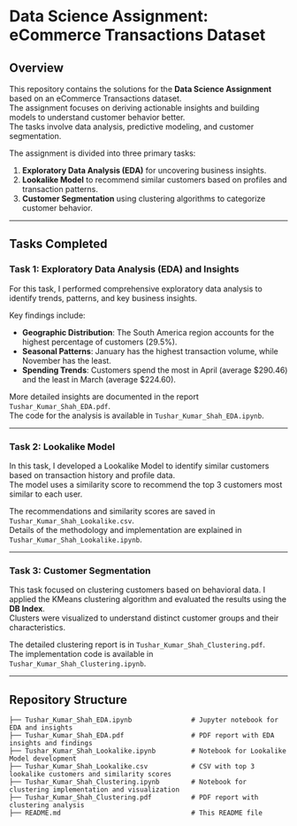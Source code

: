 # Data Science Assignment: eCommerce Transactions Dataset

## Overview

This repository contains the solutions for the **Data Science Assignment** based on an eCommerce Transactions dataset.  
The assignment focuses on deriving actionable insights and building models to understand customer behavior better.  
The tasks involve data analysis, predictive modeling, and customer segmentation.  

The assignment is divided into three primary tasks:

1. **Exploratory Data Analysis (EDA)** for uncovering business insights.  
2. **Lookalike Model** to recommend similar customers based on profiles and transaction patterns.  
3. **Customer Segmentation** using clustering algorithms to categorize customer behavior.

---

## Tasks Completed

### Task 1: Exploratory Data Analysis (EDA) and Insights
For this task, I performed comprehensive exploratory data analysis to identify trends, patterns, and key business insights.  

Key findings include:  
- **Geographic Distribution**: The South America region accounts for the highest percentage of customers (29.5%).  
- **Seasonal Patterns**: January has the highest transaction volume, while November has the least.  
- **Spending Trends**: Customers spend the most in April (average $290.46) and the least in March (average $224.60).  

More detailed insights are documented in the report `Tushar_Kumar_Shah_EDA.pdf`.  
The code for the analysis is available in `Tushar_Kumar_Shah_EDA.ipynb`.

---

### Task 2: Lookalike Model
In this task, I developed a Lookalike Model to identify similar customers based on transaction history and profile data.  
The model uses a similarity score to recommend the top 3 customers most similar to each user.

The recommendations and similarity scores are saved in `Tushar_Kumar_Shah_Lookalike.csv`.  
Details of the methodology and implementation are explained in `Tushar_Kumar_Shah_Lookalike.ipynb`.

---

### Task 3: Customer Segmentation
This task focused on clustering customers based on behavioral data. I applied the KMeans clustering algorithm and evaluated the results using the **DB Index**.  
Clusters were visualized to understand distinct customer groups and their characteristics.

The detailed clustering report is in `Tushar_Kumar_Shah_Clustering.pdf`.  
The implementation code is available in `Tushar_Kumar_Shah_Clustering.ipynb`.

---

## Repository Structure

```plaintext
├── Tushar_Kumar_Shah_EDA.ipynb               # Jupyter notebook for EDA and insights  
├── Tushar_Kumar_Shah_EDA.pdf                 # PDF report with EDA insights and findings  
├── Tushar_Kumar_Shah_Lookalike.ipynb         # Notebook for Lookalike Model development  
├── Tushar_Kumar_Shah_Lookalike.csv           # CSV with top 3 lookalike customers and similarity scores  
├── Tushar_Kumar_Shah_Clustering.ipynb        # Notebook for clustering implementation and visualization  
├── Tushar_Kumar_Shah_Clustering.pdf          # PDF report with clustering analysis  
├── README.md                                 # This README file  
